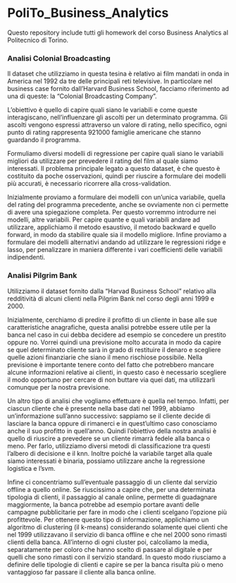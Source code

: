 # PoliTo_Business_Analytics
Questo repository include tutti gli homework del corso Business Analytics al Politecnico di Torino.

### Analisi Colonial Broadcasting
Il dataset che utilizziamo in questa tesina è relativo ai film mandati in onda in America nel 1992 da tre delle principali reti televisive. In particolare nel business case fornito dall’Harvard Business School, facciamo riferimento ad una di queste: la “Colonial Broadcasting Company”.

L’obiettivo è quello di capire quali siano le variabili e come queste interagiscano, nell’influenzare gli ascolti per un determinato programma. Gli ascolti vengono espressi attraverso un valore di rating, nello specifico, ogni punto di rating rappresenta 921000 famiglie americane che stanno guardando il programma.

Formuliamo diversi modelli di regressione per capire quali siano le variabili migliori da utilizzare per prevedere il rating del film al quale siamo interessati. Il problema principale legato a questo dataset, è che questo è costituito da poche osservazioni, quindi per riuscire a formulare dei modelli più accurati, è necessario ricorrere alla cross-validation.

Inizialmente proviamo a formulare dei modelli con un’unica variabile, quella del rating del programma precedente, anche se ovviamente non ci permette di avere una spiegazione completa. Per questo vorremmo introdurre nei modelli, altre variabili. Per capire quante e quali variabili andare ad utilizzare, applichiamo il metodo esaustivo, il metodo backward e quello forward, in modo da stabilire quale sia il modello migliore. Infine proviamo a formulare dei modelli alternativi andando ad utilizzare le regressioni ridge e lasso, per penalizzare in maniera differente i vari coefficienti delle variabili indipendenti.

### Analisi Pilgrim Bank
Utilizziamo il dataset fornito dalla “Harvad Business School” relativo alla redditività di alcuni clienti nella Pilgrim Bank nel corso degli anni 1999 e 2000.

Inizialmente, cerchiamo di predire il profitto di un cliente in base alle sue caratteristiche anagrafiche, questa analisi potrebbe essere utile per la banca nel caso in cui debba decidere ad esempio se concedere un prestito oppure no. Vorrei quindi una previsione molto accurata in modo da capire se quel determinato cliente sarà in grado di restituire il denaro e scegliere quelle azioni finanziarie che siano il meno rischiose possibile. Nella previsione è importante tenere conto del fatto che potrebbero mancare alcune informazioni relative ai clienti, in questo caso è necessario scegliere il modo opportuno per cercare di non buttare via quei dati, ma utilizzarli comunque per la nostra previsione.

Un altro tipo di analisi che vogliamo effettuare è quella nel tempo. Infatti, per ciascun cliente che è presente nella base dati nel 1999, abbiamo un’informazione sull’anno successivo: sappiamo se il cliente decide di lasciare la banca oppure di rimanerci e in quest’ultimo caso conosciamo anche il suo profitto in quell’anno. Quindi l’obiettivo della nostra analisi è quello di riuscire a prevedere se un cliente rimarrà fedele alla banca o meno. Per farlo, utilizziamo diversi metodi di classificazione tra questi l’albero di decisione e il knn. Inoltre poiché la variabile target alla quale siamo interessati è binaria, possiamo utilizzare anche la regressione logistica e l’svm.

Infine ci concentriamo sull’eventuale passaggio di un cliente dal servizio offline a quello online. Se riuscissimo a capire che, per una determinata tipologia di clienti, il passaggio al canale online, permette di guadagnare maggiormente, la banca potrebbe ad esempio portare avanti delle campagne pubblicitarie per fare in modo che i clienti scelgano l’opzione più profittevole. Per ottenere questo tipo di informazione, applichiamo un algoritmo di clustering (il k-means) considerando solamente quei clienti che nel 1999 utilizzavano il servizio di banca offline e che nel 2000 sono rimasti clienti della banca. All’interno di ogni cluster poi, calcoliamo la media, separatamente per coloro che hanno scelto di passare al digitale e per quelli che sono rimasti con il servizio standard. In questo modo riusciamo a definire delle tipologie di clienti e capire se per la banca risulta più o meno vantaggioso far passare il cliente alla banca online.

